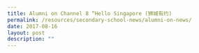 ```yaml
---
title: Alumni on Channel 8 “Hello Singapore (狮城有约)
permalink: /resources/secondary-school-news/alumni-on-news/
date: 2017-08-16
layout: post
description: ""
---
```


